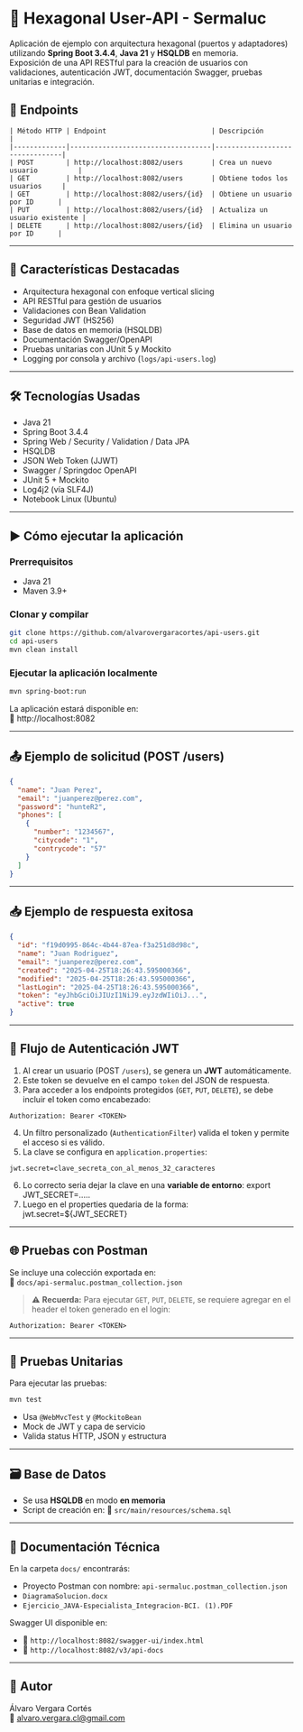 # 🧩 Hexagonal User-API - Sermaluc

Aplicación de ejemplo con arquitectura hexagonal (puertos y adaptadores) utilizando **Spring Boot 3.4.4**, **Java 21** y **HSQLDB** en memoria.  
Exposición de una API RESTful para la creación de usuarios con validaciones, autenticación JWT, documentación Swagger, pruebas unitarias e integración.

## 📌 Endpoints

```plaintext
| Método HTTP | Endpoint                          | Descripción                    |
|-------------|-----------------------------------|--------------------------------|
| POST        | http://localhost:8082/users       | Crea un nuevo usuario          |
| GET         | http://localhost:8082/users       | Obtiene todos los usuarios     |
| GET         | http://localhost:8082/users/{id}  | Obtiene un usuario por ID      |
| PUT         | http://localhost:8082/users/{id}  | Actualiza un usuario existente |
| DELETE      | http://localhost:8082/users/{id}  | Elimina un usuario por ID      |
```

---

## 🚀 Características Destacadas

- Arquitectura hexagonal con enfoque vertical slicing
- API RESTful para gestión de usuarios
- Validaciones con Bean Validation
- Seguridad JWT (HS256)
- Base de datos en memoria (HSQLDB)
- Documentación Swagger/OpenAPI
- Pruebas unitarias con JUnit 5 y Mockito
- Logging por consola y archivo (`logs/api-users.log`)

---

## 🛠️ Tecnologías Usadas

- Java 21  
- Spring Boot 3.4.4  
- Spring Web / Security / Validation / Data JPA  
- HSQLDB  
- JSON Web Token (JJWT)  
- Swagger / Springdoc OpenAPI  
- JUnit 5 + Mockito  
- Log4j2 (vía SLF4J)
- Notebook Linux (Ubuntu)

---

## ▶️ Cómo ejecutar la aplicación

### Prerrequisitos
- Java 21  
- Maven 3.9+

### Clonar y compilar

```bash
git clone https://github.com/alvarovergaracortes/api-users.git
cd api-users
mvn clean install
```

### Ejecutar la aplicación localmente

```bash
mvn spring-boot:run
```

La aplicación estará disponible en:  
📍 http://localhost:8082

---

## 📤 Ejemplo de solicitud (POST /users)

```json
{
  "name": "Juan Perez",
  "email": "juanperez@perez.com",
  "password": "hunteR2",
  "phones": [
    {
      "number": "1234567",
      "citycode": "1",
      "contrycode": "57"
    }
  ]
}
```

---

## 📥 Ejemplo de respuesta exitosa

```json
{
  "id": "f19d0995-864c-4b44-87ea-f3a251d8d98c",
  "name": "Juan Rodriguez",
  "email": "juanperez@perez.com",
  "created": "2025-04-25T18:26:43.595000366",
  "modified": "2025-04-25T18:26:43.595000366",
  "lastLogin": "2025-04-25T18:26:43.595000366",
  "token": "eyJhbGciOiJIUzI1NiJ9.eyJzdWIiOiJ...",
  "active": true
}
```

---

## 🔐 Flujo de Autenticación JWT

1. Al crear un usuario (POST `/users`), se genera un **JWT** automáticamente.
2. Este token se devuelve en el campo `token` del JSON de respuesta.
3. Para acceder a los endpoints protegidos (`GET`, `PUT`, `DELETE`), se debe incluir el token como encabezado:

```http
Authorization: Bearer <TOKEN>
```

4. Un filtro personalizado (`AuthenticationFilter`) valida el token y permite el acceso si es válido.
5. La clave se configura en `application.properties`:

```properties
jwt.secret=clave_secreta_con_al_menos_32_caracteres
```

6. Lo correcto seria dejar la clave en una **variable de entorno**:  export JWT_SECRET=.....
7. Luego en el properties quedaria de la forma: jwt.secret=${JWT_SECRET}

---

## 🌐 Pruebas con Postman

Se incluye una colección exportada en:  
📁 `docs/api-sermaluc.postman_collection.json`

> ⚠️ **Recuerda:** Para ejecutar `GET`, `PUT`, `DELETE`, se requiere agregar en el header el token generado en el login:  

```http
Authorization: Bearer <TOKEN>
```

---

## 🧪 Pruebas Unitarias

Para ejecutar las pruebas:

```bash
mvn test
```

- Usa `@WebMvcTest` y `@MockitoBean`  
- Mock de JWT y capa de servicio  
- Valida status HTTP, JSON y estructura

---

## 🗃️ Base de Datos

- Se usa **HSQLDB** en modo **en memoria**  
- Script de creación en:
  📄 `src/main/resources/schema.sql`

---

## 📘 Documentación Técnica

En la carpeta `docs/` encontrarás:

- Proyecto Postman con nombre: `api-sermaluc.postman_collection.json`
- `DiagramaSolucion.docx`
- `Ejercicio_JAVA-Especialista_Integracion-BCI. (1).PDF`

Swagger UI disponible en:

- 📍 `http://localhost:8082/swagger-ui/index.html`
- 📍 `http://localhost:8082/v3/api-docs`

---

## 👤 Autor

Álvaro Vergara Cortés  
📧 alvaro.vergara.cl@gmail.com
